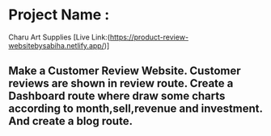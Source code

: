 # Project Name :
 Charu Art Supplies [Live Link:(https://product-review-websitebysabiha.netlify.app/)]

 ## Make a Customer Review Website. Customer reviews are shown in review route. Create a Dashboard route where draw some charts according to month,sell,revenue and investment. And create a blog route.




